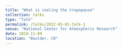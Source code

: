 ```yaml
---
title: "What is cooling the tropopause"
collection: talks
type: "Talk"
permalink: /talks/2012-03-01-talk-1
venue: "National Center for Atmospheric Research"
date: 2019-11-09
location: "Boulder, CO"
---
```



